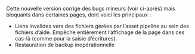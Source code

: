 Cette nouvelle version corrige des bugs mineurs (voir ci-après) mais bloquants dans certaines pages, dont voici les principaux :

  - Liens invalides vers des fichiers gérées par l’asset pipeline au sein des fichiers d’aide. Empêche entièrement l’affichage de la page dans ces cas-là (comme pour la saisie d’écritures).
  - Restauration de backup inopérationnelle